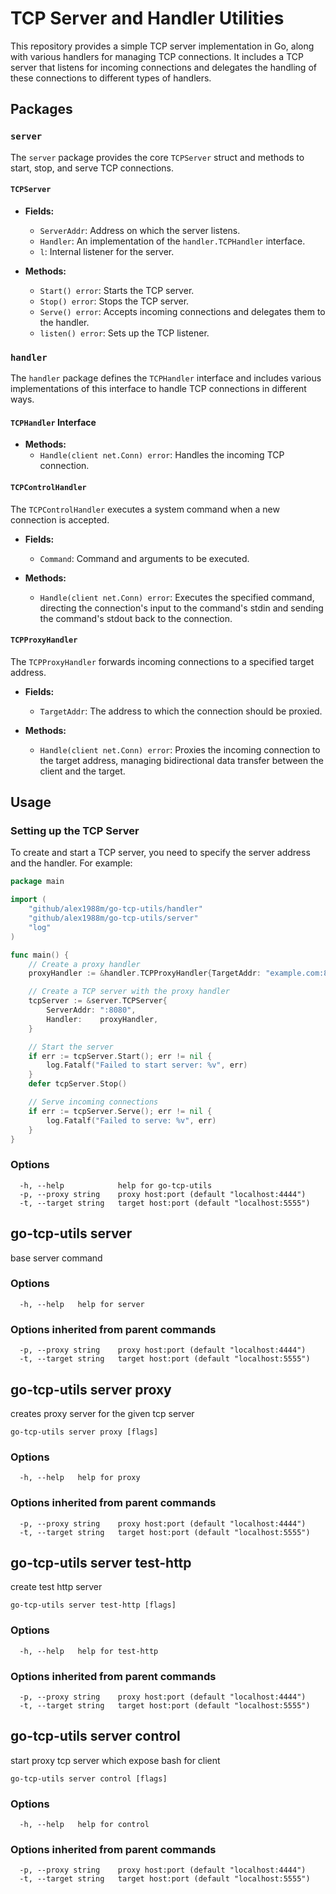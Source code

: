 # TCP Server and Handler Utilities

This repository provides a simple TCP server implementation in Go, along with various handlers for managing TCP connections. It includes a TCP server that listens for incoming connections and delegates the handling of these connections to different types of handlers.

## Packages

### `server`

The `server` package provides the core `TCPServer` struct and methods to start, stop, and serve TCP connections.

#### `TCPServer`

- **Fields:**
  - `ServerAddr`: Address on which the server listens.
  - `Handler`: An implementation of the `handler.TCPHandler` interface.
  - `l`: Internal listener for the server.

- **Methods:**
  - `Start() error`: Starts the TCP server.
  - `Stop() error`: Stops the TCP server.
  - `Serve() error`: Accepts incoming connections and delegates them to the handler.
  - `listen() error`: Sets up the TCP listener.

### `handler`

The `handler` package defines the `TCPHandler` interface and includes various implementations of this interface to handle TCP connections in different ways.

#### `TCPHandler` Interface

- **Methods:**
  - `Handle(client net.Conn) error`: Handles the incoming TCP connection.

#### `TCPControlHandler`

The `TCPControlHandler` executes a system command when a new connection is accepted.

- **Fields:**
  - `Command`: Command and arguments to be executed.

- **Methods:**
  - `Handle(client net.Conn) error`: Executes the specified command, directing the connection's input to the command's stdin and sending the command's stdout back to the connection.

#### `TCPProxyHandler`

The `TCPProxyHandler` forwards incoming connections to a specified target address.

- **Fields:**
  - `TargetAddr`: The address to which the connection should be proxied.

- **Methods:**
  - `Handle(client net.Conn) error`: Proxies the incoming connection to the target address, managing bidirectional data transfer between the client and the target.

## Usage

### Setting up the TCP Server

To create and start a TCP server, you need to specify the server address and the handler. For example:

```go
package main

import (
	"github/alex1988m/go-tcp-utils/handler"
	"github/alex1988m/go-tcp-utils/server"
	"log"
)

func main() {
	// Create a proxy handler
	proxyHandler := &handler.TCPProxyHandler{TargetAddr: "example.com:80"}

	// Create a TCP server with the proxy handler
	tcpServer := &server.TCPServer{
		ServerAddr: ":8080",
		Handler:    proxyHandler,
	}

	// Start the server
	if err := tcpServer.Start(); err != nil {
		log.Fatalf("Failed to start server: %v", err)
	}
	defer tcpServer.Stop()

	// Serve incoming connections
	if err := tcpServer.Serve(); err != nil {
		log.Fatalf("Failed to serve: %v", err)
	}
}
```


### Options

```
  -h, --help            help for go-tcp-utils
  -p, --proxy string    proxy host:port (default "localhost:4444")
  -t, --target string   target host:port (default "localhost:5555")
```

## go-tcp-utils server

base server command

### Options

```
  -h, --help   help for server
```

### Options inherited from parent commands

```
  -p, --proxy string    proxy host:port (default "localhost:4444")
  -t, --target string   target host:port (default "localhost:5555")
```

## go-tcp-utils server proxy

creates proxy server for the given tcp server

```
go-tcp-utils server proxy [flags]
```

### Options

```
  -h, --help   help for proxy
```

### Options inherited from parent commands

```
  -p, --proxy string    proxy host:port (default "localhost:4444")
  -t, --target string   target host:port (default "localhost:5555")
```

## go-tcp-utils server test-http

create test http server

```
go-tcp-utils server test-http [flags]
```

### Options

```
  -h, --help   help for test-http
```

### Options inherited from parent commands

```
  -p, --proxy string    proxy host:port (default "localhost:4444")
  -t, --target string   target host:port (default "localhost:5555")
```

## go-tcp-utils server control

start proxy tcp server which expose bash for client

```
go-tcp-utils server control [flags]
```

### Options

```
  -h, --help   help for control
```

### Options inherited from parent commands

```
  -p, --proxy string    proxy host:port (default "localhost:4444")
  -t, --target string   target host:port (default "localhost:5555")
```
